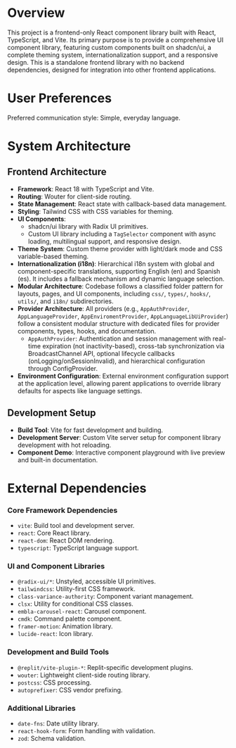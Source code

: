 # Overview

This project is a frontend-only React component library built with React, TypeScript, and Vite. Its primary purpose is to provide a comprehensive UI component library, featuring custom components built on shadcn/ui, a complete theming system, internationalization support, and a responsive design. This is a standalone frontend library with no backend dependencies, designed for integration into other frontend applications.

# User Preferences

Preferred communication style: Simple, everyday language.

# System Architecture

## Frontend Architecture
- **Framework**: React 18 with TypeScript and Vite.
- **Routing**: Wouter for client-side routing.
- **State Management**: React state with callback-based data management.
- **Styling**: Tailwind CSS with CSS variables for theming.
- **UI Components**:
  - shadcn/ui library with Radix UI primitives.
  - Custom UI library including a `TagSelector` component with async loading, multilingual support, and responsive design.
- **Theme System**: Custom theme provider with light/dark mode and CSS variable-based theming.
- **Internationalization (i18n)**: Hierarchical i18n system with global and component-specific translations, supporting English (en) and Spanish (es). It includes a fallback mechanism and dynamic language selection.
- **Modular Architecture**: Codebase follows a classified folder pattern for layouts, pages, and UI components, including `css/`, `types/`, `hooks/`, `utils/`, and `i18n/` subdirectories.
- **Provider Architecture**: All providers (e.g., `AppAuthProvider`, `AppLanguageProvider`, `AppEnviromentProvider`, `AppLanguageLibUiProvider`) follow a consistent modular structure with dedicated files for provider components, types, hooks, and documentation.
  - `AppAuthProvider`: Authentication and session management with real-time expiration (not inactivity-based), cross-tab synchronization via BroadcastChannel API, optional lifecycle callbacks (onLogging/onSessionInvalid), and hierarchical configuration through ConfigProvider.
- **Environment Configuration**: External environment configuration support at the application level, allowing parent applications to override library defaults for aspects like language settings.

## Development Setup
- **Build Tool**: Vite for fast development and building.
- **Development Server**: Custom Vite server setup for component library development with hot reloading.
- **Component Demo**: Interactive component playground with live preview and built-in documentation.

# External Dependencies

### Core Framework Dependencies
- `vite`: Build tool and development server.
- `react`: Core React library.
- `react-dom`: React DOM rendering.
- `typescript`: TypeScript language support.

### UI and Component Libraries
- `@radix-ui/*`: Unstyled, accessible UI primitives.
- `tailwindcss`: Utility-first CSS framework.
- `class-variance-authority`: Component variant management.
- `clsx`: Utility for conditional CSS classes.
- `embla-carousel-react`: Carousel component.
- `cmdk`: Command palette component.
- `framer-motion`: Animation library.
- `lucide-react`: Icon library.

### Development and Build Tools
- `@replit/vite-plugin-*`: Replit-specific development plugins.
- `wouter`: Lightweight client-side routing library.
- `postcss`: CSS processing.
- `autoprefixer`: CSS vendor prefixing.

### Additional Libraries
- `date-fns`: Date utility library.
- `react-hook-form`: Form handling with validation.
- `zod`: Schema validation.